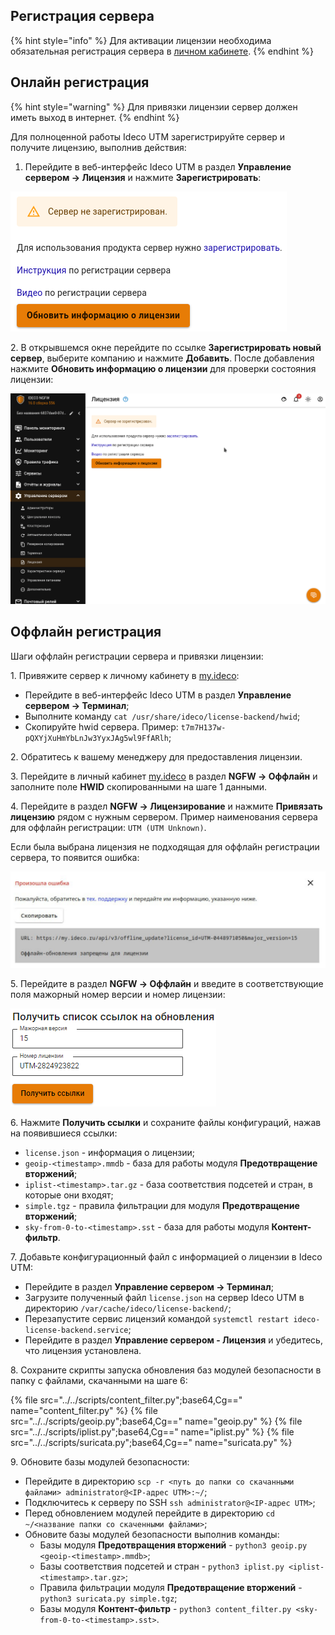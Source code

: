 ## Регистрация сервера 

{% hint style="info" %}
Для активации лицензии необходима обязательная регистрация сервера в [личном кабинете](https://my.ideco.ru/#/login/?next=/utm/license/).
{% endhint %}

## Онлайн регистрация

{% hint style="warning" %}
Для привязки лицензии сервер должен иметь выход в интернет.
{% endhint %}

Для полноценной работы Ideco UTM зарегистрируйте сервер и получите лицензию, выполнив действия:

1. Перейдите в веб-интерфейс Ideco UTM в раздел **Управление сервером -> Лицензия** и нажмите **Зарегистрировать**:

![](../../.gitbook/assets/initial-setup10.png)

2\. В открывшемся окне перейдите по ссылке **Зарегистрировать новый сервер**, выберите компанию и нажмите **Добавить**. После добавления нажмите **Обновить информацию о лицензии** для проверки состояния лицензии:

![](../../.gitbook/assets/initial-setup11.gif)

## Оффлайн регистрация

Шаги оффлайн регистрации сервера и привязки лицензии:

1\. Привяжите сервер к личному кабинету в [my.ideco](https://my.ideco.ru/):
* Перейдите в веб-интерфейс Ideco UTM в раздел **Управление сервером -> Терминал**;
* Выполните команду `cat /usr/share/ideco/license-backend/hwid`;
* Скопируйте hwid сервера. Пример: `t7m7H137w-pQXYjXuHmYbLnJw3YyxJAg5wl9FfARlh`;

2\. Обратитесь к вашему менеджеру для предоставления лицензии. 

3\. Перейдите в личный кабинет [my.ideco](https://my.ideco.ru/) в раздел **NGFW -> Оффлайн** и заполните поле **HWID** скопированными на шаге 1 данными.

4\. Перейдите в раздел **NGFW -> Лицензирование** и нажмите **Привязать лицензию** рядом с нужным сервером. Пример наименования сервера для оффлайн регистрации: `UTM (UTM Unknown)`.  

Если была выбрана лицензия не подходящая для оффлайн регистрации сервера, то появится ошибка:

![](../../.gitbook/assets/initial-setup13.png)

5\. Перейдите в раздел **NGFW -> Оффлайн** и введите в соответствующие поля мажорный номер версии и номер лицензии:

![](../../.gitbook/assets/initial-setup12.png)

6\. Нажмите **Получить ссылки** и сохраните файлы конфигураций, нажав на появившиеся ссылки:
* `license.json` - информация о лицензии;
* `geoip-<timestamp>.mmdb` - база для работы модуля **Предотвращение вторжений**;
* `iplist-<timestamp>.tar.gz` - база соответствия подсетей и стран, в которые они входят;
* `simple.tgz` - правила фильтрации для модуля **Предотвращение вторжений**;
* `sky-from-0-to-<timestamp>.sst` - база для работы модуля **Контент-фильтр**.

7\. Добавьте конфигурационный файл c информацией о лицензии в Ideco UTM:
* Перейдите в раздел **Управление сервером -> Терминал**;
* Загрузите полученный файл `license.json` на сервер Ideco UTM в директорию `/var/cache/ideco/license-backend/`;
* Перезапустите сервис лицензий командой `systemctl restart ideco-license-backend.service`;
* Перейдите в раздел **Управление сервером - Лицензия** и убедитесь, что лицензия установлена.

8\. Сохраните скрипты запуска обновления баз модулей безопасности в папку с файлами, скачанными на шаге 6:

{% file src="../../scripts/content_filter.py";base64,Cg==" name="content_filter.py" %}
{% file src="../../scripts/geoip.py";base64,Cg==" name="geoip.py" %}
{% file src="../../scripts/iplist.py";base64,Cg==" name="iplist.py" %}
{% file src="../../scripts/suricata.py";base64,Cg==" name="suricata.py" %}

9\. Обновите базы модулей безопасности: 
* Перейдите в директорию `scp -r <путь до папки со скачанными файлами> administrator@<IP-адрес UTM>:~/`;
* Подключитесь к серверу по SSH `ssh administrator@<IP-адрес UTM>`;
* Перед обновлением модулей перейдите в директорию `cd ~/<название папки со скаченными файлами>`;
* Обновите базы модулей безопасности выполнив команды:
  * Базы модуля **Предотвращения вторжений** - `python3 geoip.py <geoip-<timestamp>.mmdb>`;
  * Базы соответствия подсетей и стран - `python3 iplist.py <iplist-<timestamp>.tar.gz>`;
  * Правила фильтрации модуля **Предотвращение вторжений** - `python3 suricata.py simple.tgz`;
  * Базы модуля **Контент-фильтр** - `python3 content_filter.py <sky-from-0-to-<timestamp>.sst>`.
